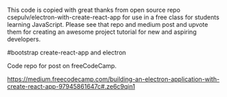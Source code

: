This code is copied with great thanks from open source repo csepulv/electron-with-create-react-app for use in a free class for students learning JavaScript. Please see that repo and medium post and upvote them for creating an awesome project tutorial for new and aspiring developers.

#bootstrap create-react-app and electron

Code repo for post on freeCodeCamp.

https://medium.freecodecamp.com/building-an-electron-application-with-create-react-app-97945861647c#.ze6c9qin1
